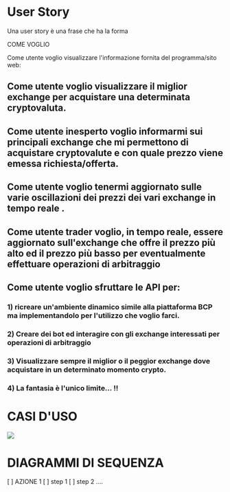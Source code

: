 # User Story

Una user story è una frase che ha la forma

COME <RUOLO> VOGLIO <COSA>

Come utente voglio visualizzare l'informazione fornita del programma/sito web:

<h2>Come utente voglio <b> visualizzare il miglior exchange </b> per acquistare una determinata cryptovaluta.</h2>
<h2>Come utente inesperto voglio informarmi sui principali exchange che mi permettono di acquistare cryptovalute e con quale 
  prezzo viene emessa richiesta/offerta.</h2>
<h2>Come utente voglio tenermi aggiornato sulle varie oscillazioni dei prezzi dei vari exchange <b> in tempo reale </b>.</h2>
<h2>Come utente <b> trader </b> voglio, in tempo reale, essere aggiornato sull'exchange che offre il prezzo più alto ed il prezzo più basso
  per eventualmente effettuare operazioni di <b> arbitraggio</b></h2>
<h2>Come utente voglio sfruttare le API per:</h2> 
<h3>1) ricreare un'ambiente dinamico simile alla piattaforma BCP ma implementandolo per l'utilizzo che voglio farci.</h3>
<h3>2) Creare dei bot ed interagire con gli exchange interessati per operazioni di arbitraggio </h3>
<h3>3) Visualizzare sempre il miglior o il peggior exchange dove acquistare in un determinato momento crypto.</h3>
<h3>4) La fantasia è l'unico limite... !!</h3>


# CASI D'USO

<img src="CD.png">

# DIAGRAMMI DI SEQUENZA

[ ] AZIONE 1
  [ ] step 1
  [ ] step 2
  ....
